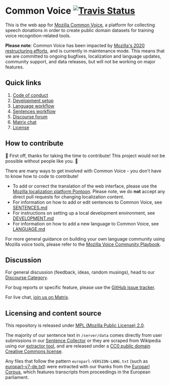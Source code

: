 # Common Voice [![Travis Status](https://travis-ci.org/mozilla/common-voice.svg?branch=main)](https://travis-ci.org/mozilla/common-voice)

This is the web app for [Mozilla Common Voice](https://commonvoice.mozilla.org), a platform for collecting speech donations in order to create public domain datasets for training voice recognition-related tools.

**Please note**: Common Voice has been impacted by [Mozilla's 2020 restructuring efforts](https://discourse.mozilla.org/t/mozilla-org-wide-updates-impacts-on-common-voice/65612), and is currently in maintenance mode. This means that we are committed to ongoing bugfixes, localization and language updates, community support, and data releases, but will not be working on major features.

## Quick links

1. [Code of conduct](./docs/CODE_OF_CONDUCT.md)
1. [Development setup](./docs/DEVELOPMENT.md)
1. [Language workflow](./docs/LANGUAGE.md)
1. [Sentences workflow](./docs/SENTENCES.md)
1. [Discourse forum](https://discourse.mozilla-community.org/c/voice)
1. [Matrix chat](https://chat.mozilla.org/#/room/#common-voice:mozilla.org)
1. [License](./LICENSE)

## How to contribute

🎉 First off, thanks for taking the time to contribute! This project would not be possible without people like you. 🎉

There are many ways to get involved with Common Voice - you don't have to know how to code to contribute!

- To add or correct the translation of the web interface, please use the [Mozilla localization platform Pontoon](https://pontoon.mozilla.org/projects/common-voice/). Please note, we do **not** accept any direct pull requests for changing localization content.
- For information on how to add or edit sentences to Common Voice, see [SENTENCES.md](./docs/SENTENCES.md)
- For instructions on setting up a local development environment, see [DEVELOPMENT.md](./docs/DEVELOPMENT.md)
- For information on how to add a new language to Common Voice, see [LANGUAGE.md](./docs/LANGUAGE.md)

For more general guidance on building your own language community using Mozilla voice tools, please refer to the [Mozilla Voice Community Playbook](https://common-voice.github.io/community-playbook/).

## Discussion

For general discussion (feedback, ideas, random musings), head to our [Discourse Category](https://discourse.mozilla-community.org/c/voice).

For bug reports or specific feature, please use the [GitHub issue tracker](https://github.com/mozilla/voice-web/issues).

For live chat, [join us on Matrix](https://chat.mozilla.org/#/room/#common-voice:mozilla.org).

## Licensing and content source

This repository is released under [MPL (Mozilla Public License) 2.0](LICENSE).

The majority of our sentence text in `/server/data` comes directly from user submissions in our [Sentence Collector](https://github.com/Common-Voice/sentence-collector/) or they are scraped from Wikipedia using our [extractor tool](https://github.com/Common-Voice/cv-sentence-extractor), and are released under a [CC0 public domain Creative Commons license](https://creativecommons.org/share-your-work/public-domain/cc0/).

Any files that follow the pattern `europarl-VERSION-LANG.txt` (such as [europarl-v7-de.txt](https://github.com/mozilla/voice-web/blob/main/server/data/de/europarl-v7-de.txt)) were extracted with our thanks from the [Europarl Corpus](http://www.statmt.org/europarl/), which features transcripts from proceedings in the European parliament.
